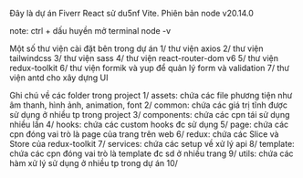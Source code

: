 Đây là dự án Fiverr React sử du5nf Vite. Phiên bản node v20.14.0

note: ctrl + dấu huyền mở terminal node -v

Một số thư viện cài đặt bên trong dự án
1/ thư viện axios
2/ thư viện tailwindcss
3/ thư viện sass
4/ thư viện react-router-dom v6
5/ thư viện redux-toolkit
6/ thư viện formik và yup để quản lý form và validation
7/ thư viện antd cho xây dựng UI

Ghi chú về các folder trong project
1/ assets: chứa các file phương tiện như âm thanh, hình ảnh, animation, font
2/ common: chứa các giá trị tĩnh được sử dụng ở nhiều tp trong project
3/ components: chứa các cpn tái sử dụng nhiều lần
4/ hooks: chứa các custom hooks đc sử dụng
5/ page: chứa các cpn đóng vai trò là page của trang trên web
6/ redux: chứa các Slice và Store của redux-toolkit
7/ services: chứa các setup về xử lý api
8/ template: chứa các cpn đóng vai trò là template đc sd ở nhiều trang
9/ utils: chứa các hàm xử lý sử dụng ở nhiều tp trong dự án
10/

